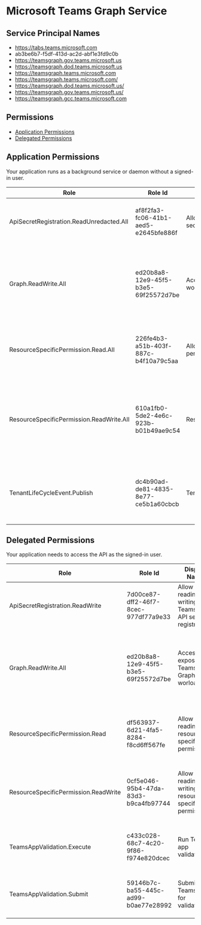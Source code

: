 # Microsoft Teams Graph Service
## Service Principal Names
- https://tabs.teams.microsoft.com
- ab3be6b7-f5df-413d-ac2d-abf1e3fd9c0b
- https://teamsgraph.gov.teams.microsoft.us
- https://teamsgraph.dod.teams.microsoft.us
- https://teamsgraph.teams.microsoft.com
- https://teamsgraph.teams.microsoft.com/
- https://teamsgraph.dod.teams.microsoft.us/
- https://teamsgraph.gov.teams.microsoft.us/
- https://teamsgraph.gcc.teams.microsoft.com

 ## Permissions
- [Application Permissions](#application-permissions)
- [Delegated Permissions](#delegated-permissions)

## Application Permissions
Your application runs as a background service or daemon without a signed-in user.

| Role | Role Id | Display Name | Description |
|---|---|---|---|
| ApiSecretRegistration.ReadUnredacted.All | af8f2fa3-fc06-41b1-aed5-e2645bfe886f | Allows reading unredacted Teams App Api secret registrations | Allows reading unredacted Teams App Api secret registrations |
| Graph.ReadWrite.All | ed20b8a8-12e9-45f5-b3e5-69f25572d7be | Access APIs exposed by Teams Graph worload | Allows Microsoft Graph to call into the service to perform operations on application's behalf |
| ResourceSpecificPermission.Read.All | 226fe4b3-a51b-403f-887c-b4f10a79c5aa | Allow reading resource specific permissions | Allows reading resource specific permissions for an application |
| ResourceSpecificPermission.ReadWrite.All | 610a1fb0-5de2-4e6c-923b-b01b49ae9c54 | ResourceSpecificPermission.ReadWrite.All | Allows reading and writing resource specific permissions for an application, without a signed-in user. |
| TenantLifeCycleEvent.Publish | dc4b90ad-de81-4835-8e77-ce5b1a60cbcb | TenantLifeCycleEvent.Publish | Allows publishing of life cycle events, such as deletion and migration, of a tenant. |

## Delegated Permissions
Your application needs to access the API as the signed-in user. 

| Role | Role Id | Display Name | Description |
|---|---|---|---|
| ApiSecretRegistration.ReadWrite | 7d00ce87-dff2-46f7-8cec-977df77a9e33 | Allow reading and writing Teams App API secret registrations | Allow reading and writing Teams App API secret registrations |
| Graph.ReadWrite.All | ed20b8a8-12e9-45f5-b3e5-69f25572d7be | Access APIs exposed by Teams Graph worload | Allows Microsoft Graph to call into the service to perform operations on application's behalf |
| ResourceSpecificPermission.Read | df563937-6d21-4fa5-8284-f8cd6ff567fe | Allow reading resource specific permissions | Allows reading resource specific permissions for an application |
| ResourceSpecificPermission.ReadWrite | 0cf5e046-95b4-47da-83d3-b9ca4fb97744 | Allow reading and writing resource specific permissions | Allows reading and writing resource specific permissions for an application |
| TeamsAppValidation.Execute | c433c028-68c7-4c20-9f86-f974e820dcec | Run Teams app validation | Runs Teams app validation for submitted app |
| TeamsAppValidation.Submit | 59146b7c-ba55-445c-ad99-b0ae77e28992 | Submit Teams app for validation | Submit an app for running Teams App validation routines |

